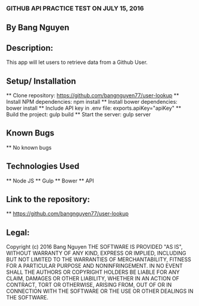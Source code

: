 ### GITHUB API PRACTICE TEST ON JULY 15, 2016

## By Bang Nguyen

## Description:
This app will let users to retrieve data from a Github User.

## Setup/ Installation

** Clone repository: https://github.com/bangnguyen77/user-lookup
** Install NPM dependencies: npm install
** Install bower dependencies: bower install
** Include API key in .env file: exports.apiKey="apiKey"
** Build the project: gulp build
** Start the server: gulp server


## Known Bugs

** No known bugs

## Technologies Used

** Node JS
** Gulp
** Bower
** API

## Link to the repository:
** https://github.com/bangnguyen77/user-lookup

## Legal:
Copyright (c) 2016 Bang Nguyen
THE SOFTWARE IS PROVIDED "AS IS", WITHOUT WARRANTY OF ANY KIND, EXPRESS OR IMPLIED, INCLUDING BUT NOT LIMITED TO THE WARRANTIES OF MERCHANTABILITY, FITNESS FOR A PARTICULAR PURPOSE AND NONINFRINGEMENT. IN NO EVENT SHALL THE AUTHORS OR COPYRIGHT HOLDERS BE LIABLE FOR ANY CLAIM, DAMAGES OR OTHER LIABILITY, WHETHER IN AN ACTION OF CONTRACT, TORT OR OTHERWISE, ARISING FROM, OUT OF OR IN CONNECTION WITH THE SOFTWARE OR THE USE OR OTHER DEALINGS IN THE SOFTWARE.
